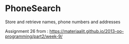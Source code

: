 # PhoneSearch
Store and retrieve names, phone numbers and addresses

Assignment 26 from : https://materiaalit.github.io/2013-oo-programming/part2/week-9/
